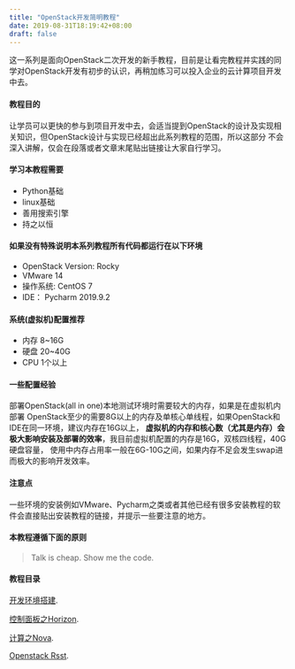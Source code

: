 ```yaml
---
title: "OpenStack开发简明教程"
date: 2019-08-31T18:19:42+08:00
draft: false
---
```


这一系列是面向OpenStack二次开发的新手教程，目前是让看完教程并实践的同学对OpenStack开发有初步的认识，再稍加练习可以投入企业的云计算项目开发中去。
<!--more-->

#### 教程目的

让学员可以更快的参与到项目开发中去，会适当提到OpenStack的设计及实现相关知识，但OpenStack设计与实现已经超出此系列教程的范围，所以这部分
不会深入讲解，仅会在段落或者文章末尾贴出链接让大家自行学习。

#### 学习本教程需要
* Python基础
* linux基础
* 善用搜索引擎
* 持之以恒



#### 如果没有特殊说明本系列教程所有代码都运行在以下环境
* OpenStack Version: Rocky
* VMware 14
* 操作系统: CentOS 7
* IDE： Pycharm 2019.9.2

#### 系统(虚拟机)配置推荐

* 内存 8~16G
* 硬盘 20~40G
* CPU 1个以上

#### 一些配置经验
部署OpenStack(all in one)本地测试环境时需要较大的内存，如果是在虚拟机内部署
OpenStack至少的需要8G以上的内存及单核心单线程，如果OpenStack和IDE在同一环境，建议内存在16G以上，
**虚拟机的内存和核心数（尤其是内存）会极大影响安装及部署的效率**，我目前虚拟机配置的内存是16G，双核四线程，40G硬盘容量，
使用中内存占用率一般在6G-10G之间，如果内存不足会发生swap进而极大的影响开发效率。

#### 注意点

一些环境的安装例如VMware、Pycharm之类或者其他已经有很多安装教程的软件会直接贴出安装教程的链接，并提示一些要注意的地方。


#### 本教程遵循下面的原则
> Talk is cheap. Show me the code.

#### 教程目录

[开发环境搭建](https://heisenberg2017.github.io/%E6%96%87%E7%AB%A0/openstack%E5%BC%80%E5%8F%91%E7%8E%AF%E5%A2%83%E6%90%AD%E5%BB%BA/).

[控制面板之Horizon](https://duckduckgo.com).

[计算之Nova](https://duckduckgo.com).

[Openstack Rsst](https://duckduckgo.com).